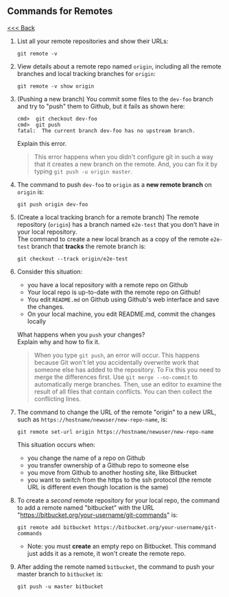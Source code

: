 ## Commands for Remotes

[<<< Back](README.md)

1. List all your remote repositories and show their URLs:
   ```
   git remote -v
   ```


2. View details about a remote repo named `origin`, including all the remote branches and local tracking branches for `origin`:
   ```
   git remote -v show origin
   ```


3. (Pushing a new branch) You commit some files to the `dev-foo` branch and try to "push" them to Github, but it fails as shown here:

   ```
   cmd>  git checkout dev-foo
   cmd>  git push
   fatal:  The current branch dev-foo has no upstream branch. 
   ```
   Explain this error.
   > This error happens when you didn't configure git in such a way that it creates a new branch on the remote.
   > And, you can fix it by typing `git push -u origin master`.
   

4. The command to push `dev-foo` to `origin` as a **new remote branch** on `origin` is:
   ```
   git push origin dev-foo
   ```
   

5. (Create a local tracking branch for a remote branch) The remote repository (`origin`) has a branch named `e2e-test` that you don't have in your local repository.   
   The command to create a new local branch as a copy of the remote `e2e-test` branch that **tracks** the remote branch is:
   ```
   git checkout --track origin/e2e-test
   ```


6. Consider this situation:
   - you have a local repository with a remote repo on Github
   - Your local repo is up-to-date with the remote repo on Github!
   - You edit `README.md` on Github using Github's web interface and save the changes.
   - On your local machine, you edit README.md, commit the changes locally
   
   What happens when you `push` your changes?    
   Explain why and how to fix it.
   > When you type `git push`, an error will occur. This happens because Git won't let you accidentally overwrite work that someone else has added to the repository. 
   > To Fix this you need to merge the differences first. Use `git merge --no-commit` to automatically merge branches. 
   > Then, use an editor to examine the result of all files that contain conflicts. You can then collect the conflicting lines.
   

7. The command to change the URL of the remote "origin" to a new URL, such as `https://hostname/newuser/new-repo-name`, is:
   ```
   git remote set-url origin https://hostname/newuser/new-repo-name
   ```
   This situation occurs when:
   - you change the name of a repo on Github
   - you transfer ownership of a Github repo to someone else
   - you move from Github to another hosting site, like Bitbucket
   - you want to switch from the https to the ssh protocol (the remote URL is different even though location is the same)    


8. To create a *second* remote repository for your local repo, the command to add a remote named "bitbucket" with the URL "https://bitbucket.org/your-username/git-commands" is:
   ```
   git remote add bitbucket https://bitbucket.org/your-username/git-commands
   ```
   - Note: you must **create** an empty repo on Bitbucket. This command just adds it as a remote, it won't create the remote repo.
   

9. After adding the remote named `bitbucket`, the command to push your master branch to `bitbucket` is:
   ```
   git push -u master bitbucket
   ```

